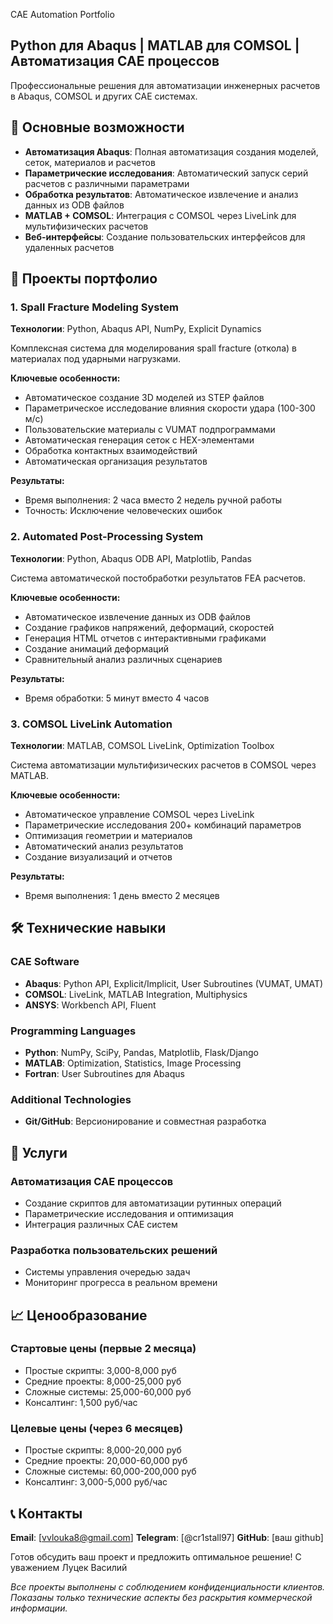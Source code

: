  CAE Automation Portfolio

## Python для Abaqus | MATLAB для COMSOL | Автоматизация CAE процессов

Профессиональные решения для автоматизации инженерных расчетов в Abaqus, COMSOL и других CAE системах.

## 🚀 Основные возможности

- **Автоматизация Abaqus**: Полная автоматизация создания моделей, сеток, материалов и расчетов
- **Параметрические исследования**: Автоматический запуск серий расчетов с различными параметрами
- **Обработка результатов**: Автоматическое извлечение и анализ данных из ODB файлов
- **MATLAB + COMSOL**: Интеграция с COMSOL через LiveLink для мультифизических расчетов
- **Веб-интерфейсы**: Создание пользовательских интерфейсов для удаленных расчетов

## 📁 Проекты портфолио

### 1. Spall Fracture Modeling System
**Технологии**: Python, Abaqus API, NumPy, Explicit Dynamics

Комплексная система для моделирования spall fracture (откола) в материалах под ударными нагрузками.

**Ключевые особенности:**
- Автоматическое создание 3D моделей из STEP файлов
- Параметрическое исследование влияния скорости удара (100-300 м/с)
- Пользовательские материалы с VUMAT подпрограммами
- Автоматическая генерация сеток с HEX-элементами
- Обработка контактных взаимодействий
- Автоматическая организация результатов

**Результаты:**
- Время выполнения: 2 часа вместо 2 недель ручной работы
- Точность: Исключение человеческих ошибок

### 2. Automated Post-Processing System
**Технологии**: Python, Abaqus ODB API, Matplotlib, Pandas

Система автоматической постобработки результатов FEA расчетов.

**Ключевые особенности:**
- Автоматическое извлечение данных из ODB файлов
- Создание графиков напряжений, деформаций, скоростей
- Генерация HTML отчетов с интерактивными графиками
- Создание анимаций деформаций
- Сравнительный анализ различных сценариев

**Результаты:**
- Время обработки: 5 минут вместо 4 часов

### 3. COMSOL LiveLink Automation
**Технологии**: MATLAB, COMSOL LiveLink, Optimization Toolbox

Система автоматизации мультифизических расчетов в COMSOL через MATLAB.

**Ключевые особенности:**
- Автоматическое управление COMSOL через LiveLink
- Параметрические исследования 200+ комбинаций параметров
- Оптимизация геометрии и материалов
- Автоматический анализ результатов
- Создание визуализаций и отчетов

**Результаты:**
- Время выполнения: 1 день вместо 2 месяцев

## 🛠 Технические навыки

### CAE Software
- **Abaqus**: Python API, Explicit/Implicit, User Subroutines (VUMAT, UMAT)
- **COMSOL**: LiveLink, MATLAB Integration, Multiphysics
- **ANSYS**: Workbench API, Fluent


### Programming Languages
- **Python**: NumPy, SciPy, Pandas, Matplotlib, Flask/Django
- **MATLAB**: Optimization, Statistics, Image Processing
- **Fortran**: User Subroutines для Abaqus


### Additional Technologies
- **Git/GitHub**: Версионирование и совместная разработка




## 💼 Услуги

### Автоматизация CAE процессов
- Создание скриптов для автоматизации рутинных операций
- Параметрические исследования и оптимизация
- Интеграция различных CAE систем

### Разработка пользовательских решений
- Системы управления очередью задач
- Мониторинг прогресса в реальном времени



## 📈 Ценообразование

### Стартовые цены (первые 2 месяца)
- Простые скрипты: 3,000-8,000 руб
- Средние проекты: 8,000-25,000 руб
- Сложные системы: 25,000-60,000 руб
- Консалтинг: 1,500 руб/час

### Целевые цены (через 6 месяцев)
- Простые скрипты: 8,000-20,000 руб
- Средние проекты: 20,000-60,000 руб
- Сложные системы: 60,000-200,000 руб
- Консалтинг: 3,000-5,000 руб/час

## 📞 Контакты

**Email**: [vvlouka8@gmail.com]
**Telegram**: [@cr1stall97]
**GitHub**: [ваш github]

Готов обсудить ваш проект и предложить оптимальное решение!
С уважением Луцек Василий 

*Все проекты выполнены с соблюдением конфиденциальности клиентов. Показаны только технические аспекты без раскрытия коммерческой информации.*
